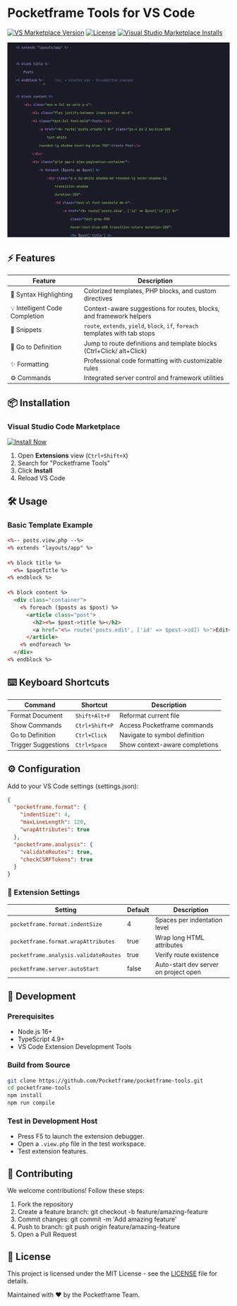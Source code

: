 # Pocketframe Tools for VS Code

[![VS Marketplace Version](https://img.shields.io/visual-studio-marketplace/v/WilliamAsaba.pocketframe-tools?color=blue&logo=visual-studio-code)](https://marketplace.visualstudio.com/items?itemName=WilliamAsaba.pocketframe-tools)
[![License](https://img.shields.io/badge/license-MIT-green)](LICENSE)
[![Visual Studio Marketplace Installs](https://img.shields.io/visual-studio-marketplace/d/WilliamAsaba.pocketframe-tools?color=orange&label=installs&logo=visual-studio-code)](https://marketplace.visualstudio.com/items?itemName=WilliamAsaba.pocketframe-tools)

![Pocketframe Tools Banner](/images/banner.png)

## ⚡ Features

| Feature                       | Description                                                         |
| ----------------------------- | ------------------------------------------------------------------- |
| 🎨 Syntax Highlighting         | Colorized templates, PHP blocks, and custom directives              |
| 💡 Intelligent Code Completion | Context-aware suggestions for routes, blocks, and framework helpers |
| 🚀 Snippets                    | `route`, `extends`, `yield`, `block`, `if`, `foreach` templates with tab stops            |
| 🔗 Go to Definition            | Jump to route definitions and template blocks (Ctrl+Click/ alt+Click)          |
| ✨ Formatting                  | Professional code formatting with customizable rules                |
| ⚙️ Commands                    | Integrated server control and framework utilities                   |

## 📦 Installation

### Visual Studio Code Marketplace
[![Install Now](https://img.shields.io/badge/VS_Marketplace-Install_Now-blue?logo=visual-studio-code&style=for-the-badge)](https://marketplace.visualstudio.com/items?itemName=WilliamAsaba.pocketframe-tools)

1. Open **Extensions** view (`Ctrl+Shift+X`)
2. Search for "Pocketframe Tools"
3. Click **Install**
4. Reload VS Code

## 🛠️ Usage

### Basic Template Example
```html
<%-- posts.view.php --%>
<% extends "layouts/app" %>

<% block title %>
  <%= $pageTitle %>
<% endblock %>

<% block content %>
  <div class="container">
    <% foreach ($posts as $post) %>
      <article class="post">
        <h2><%= $post->title %></h2>
        <a href="<%= route('posts.edit', ['id' => $post->id]) %>">Edit</a>
      </article>
    <% endforeach %>
  </div>
<% endblock %>
```

## ⌨️ Keyboard Shortcuts

| Command             | Shortcut       | Description                    |
| ------------------- | -------------- | ------------------------------ |
| Format Document     | `Shift+Alt+F`  | Reformat current file          |
| Show Commands       | `Ctrl+Shift+P` | Access Pocketframe commands    |
| Go to Definition    | `Ctrl+Click`   | Navigate to symbol definition  |
| Trigger Suggestions | `Ctrl+Space`   | Show context-aware completions |

## ⚙️ Configuration

Add to your VS Code settings (settings.json):

```json
{
  "pocketframe.format": {
    "indentSize": 4,
    "maxLineLength": 120,
    "wrapAttributes": true
  },
  "pocketframe.analysis": {
    "validateRoutes": true,
    "checkCSRFTokens": true
  }
}
```
### 🧩 Extension Settings

| Setting                               | Default | Description                           |
| ------------------------------------- | ------- | ------------------------------------- |
| `pocketframe.format.indentSize`       | 4       | Spaces per indentation level          |
| `pocketframe.format.wrapAttributes`   | true    | Wrap long HTML attributes             |
| `pocketframe.analysis.validateRoutes` | true    | Verify route existence                |
| `pocketframe.server.autoStart`        | false   | Auto-start dev server on project open |

## 🚧 Development

### Prerequisites
- Node.js 16+
- TypeScript 4.9+
- VS Code Extension Development Tools

### Build from Source
```bash
git clone https://github.com/Pocketframe/pocketframe-tools.git
cd pocketframe-tools
npm install
npm run compile
```

### Test in Development Host

- Press F5 to launch the extension debugger.
- Open a `.view.php` file in the test workspace.
- Test extension features.

## 🤝 Contributing

We welcome contributions! Follow these steps:

1. Fork the repository
2. Create a feature branch: git checkout -b feature/amazing-feature
3. Commit changes: git commit -m 'Add amazing feature'
4. Push to branch: git push origin feature/amazing-feature
5. Open a Pull Request

<!-- See our Contribution Guidelines for details. -->

## 📄 License

This project is licensed under the MIT License - see the [LICENSE](LICENSE) file for details.

Maintained with ❤️ by the Pocketframe Team.

<!-- Documentation | Report Issue | Changelog -->
